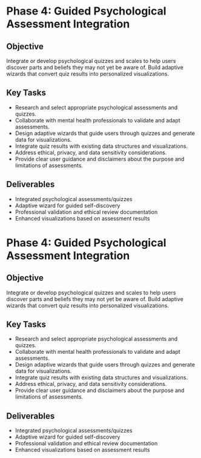 # Phase 4: Guided Psychological Assessment Integration

## Objective
Integrate or develop psychological quizzes and scales to help users discover parts and beliefs they may not yet be aware of. Build adaptive wizards that convert quiz results into personalized visualizations.

## Key Tasks
- Research and select appropriate psychological assessments and quizzes.
- Collaborate with mental health professionals to validate and adapt assessments.
- Design adaptive wizards that guide users through quizzes and generate data for visualizations.
- Integrate quiz results with existing data structures and visualizations.
- Address ethical, privacy, and data sensitivity considerations.
- Provide clear user guidance and disclaimers about the purpose and limitations of assessments.

## Deliverables
- Integrated psychological assessments/quizzes
- Adaptive wizard for guided self-discovery
- Professional validation and ethical review documentation
- Enhanced visualizations based on assessment results

# Phase 4: Guided Psychological Assessment Integration

## Objective

Integrate or develop psychological quizzes and scales to help users discover parts and beliefs they may not yet be aware of. Build adaptive wizards that convert quiz results into personalized visualizations.

## Key Tasks

- Research and select appropriate psychological assessments and quizzes.
- Collaborate with mental health professionals to validate and adapt assessments.
- Design adaptive wizards that guide users through quizzes and generate data for visualizations.
- Integrate quiz results with existing data structures and visualizations.
- Address ethical, privacy, and data sensitivity considerations.
- Provide clear user guidance and disclaimers about the purpose and limitations of assessments.

## Deliverables

- Integrated psychological assessments/quizzes
- Adaptive wizard for guided self-discovery
- Professional validation and ethical review documentation
- Enhanced visualizations based on assessment results
